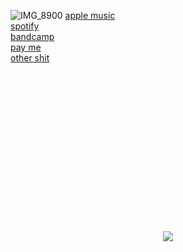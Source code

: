 ![IMG_8900](https://github.com/stevedave4lyfe/stevedave4lyfe.github.io/assets/146142867/77267d25-b53a-49d6-b00b-f0e0c502d9ae)
[apple music](https://music.apple.com/ca/artist/stevedave/1449380033)\
[spotify](https://open.spotify.com/artist/1nqSO9rSzslDUzkdmts45p)\
[bandcamp](https://stevedave.bandcamp.com/)\
[pay me](https://PayPal.Me/stevedave4lyfe)\
[other shit](https://msha.ke/stevedave)
&nbsp;  
&nbsp;  
&nbsp;  
&nbsp;  
&nbsp;  
&nbsp;  
&nbsp;  
&nbsp;  
&nbsp;  
&nbsp;  
&nbsp;  
&nbsp;  
&nbsp;  
&nbsp;  
&nbsp;  
&nbsp;  
<p></p>
<p align="center">
  <img src="https://github.com/stevedave4lyfe/stevedave4lyfe.github.io/assets/146142867/3e9cd674-2317-49cc-b967-cd719189d6d5"/>
</p>
